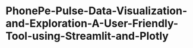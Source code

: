 # PhonePe-Pulse-Data-Visualization-and-Exploration-A-User-Friendly-Tool-using-Streamlit-and-Plotly

